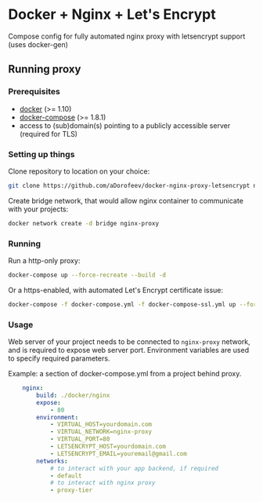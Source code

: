 # Docker + Nginx + Let's Encrypt

Compose config for fully automated nginx proxy with letsencrypt support (uses docker-gen)

## Running proxy
### Prerequisites
* [docker](https://docs.docker.com/engine/installation/) (>= 1.10)
* [docker-compose](https://github.com/docker/compose/releases) (>= 1.8.1)
* access to (sub)domain(s) pointing to a publicly accessible server (required for TLS)

### Setting up things
Clone repository to location on your choice: 
```bash
git clone https://github.com/aDorofeev/docker-nginx-proxy-letsencrypt nginx-proxy
```
Create bridge network, that would allow nginx container to communicate with your projects:
```bash
docker network create -d bridge nginx-proxy
```

### Running
Run a http-only proxy:
```bash
docker-compose up --force-recreate --build -d
```

Or a https-enabled, with automated Let's Encrypt certificate issue:
```bash
docker-compose -f docker-compose.yml -f docker-compose-ssl.yml up --force-recreate --build -d
```

### Usage
Web server of your project needs to be connected to `nginx-proxy` network, and is required to expose web server port.
Environment variables are used to specify required parameters.

Example: a section of docker-compose.yml from a project behind proxy.
```yml
    nginx:
        build: ./docker/nginx
        expose:
            - 80
        environment:
            - VIRTUAL_HOST=yourdomain.com
            - VIRTUAL_NETWORK=nginx-proxy
            - VIRTUAL_PORT=80
            - LETSENCRYPT_HOST=yourdomain.com
            - LETSENCRYPT_EMAIL=youremail@gmail.com
        networks:
            # to interact with your app backend, if required
            - default
            # to interact with nginx proxy
            - proxy-tier
```
